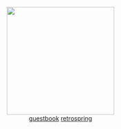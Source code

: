 <p align="center">
  <img src="https://i.ibb.co/HC6pvHP/Screenshot-2024-05-22-at-7-07-25-PM.png" height=250>
  <br><a href="https://users.smartgb.com/g/g.php?a=s&i=g19-01322-8a">guestbook</a> <a href="retrospring.net/Lacerate">retrospring</a>
</p>
